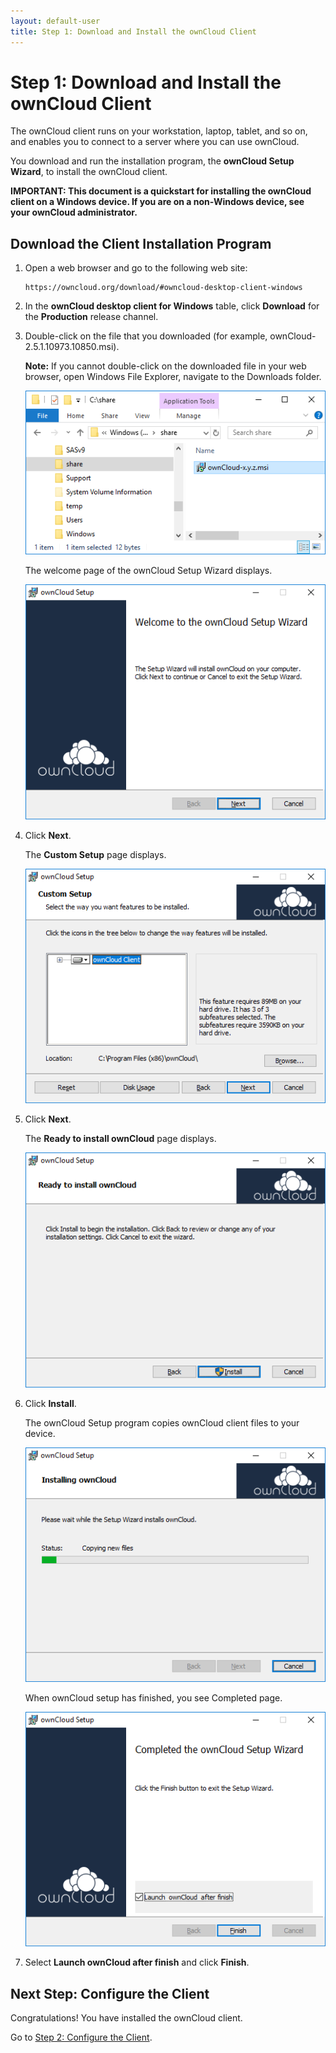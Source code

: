 ```yaml
---
layout: default-user
title: Step 1: Download and Install the ownCloud Client
---
```


# Step 1: Download and Install the ownCloud Client
The ownCloud client runs on your workstation, laptop, tablet, and so on, and enables 
you to connect to a server where you can use ownCloud.

You download and run the installation program, the **ownCloud Setup Wizard**, 
to install the ownCloud client.

**IMPORTANT: This document is a quickstart for installing the ownCloud client 
on a Windows device. If you are on a non-Windows device, see your ownCloud 
administrator.**


## Download the Client Installation Program
1. Open a web browser and go to the following web site:

   ````
   https://owncloud.org/download/#owncloud-desktop-client-windows
   ````
2. In the **ownCloud desktop client for Windows** table, click **Download** 
   for the **Production** release channel.

3. Double-click on the file that you downloaded (for example, ownCloud-2.5.1.10973.10850.msi).

   **Note:** If you cannot double-click on the downloaded file in your web browser, 
   open Windows File Explorer, navigate to the Downloads folder.

   ![File Explorer](./assets/images/install_program.png)

   The welcome page of the ownCloud Setup Wizard displays.

   ![Welcome page](./assets/images/install_1.png)

4. Click **Next**.

   The **Custom Setup** page displays.

   ![Welcome page](./assets/images/install_2.png)
  
5. Click **Next**.

   The **Ready to install ownCloud** page displays.

   ![Ready to install page](./assets/images/install_3.png)

6. Click **Install**.

   The ownCloud Setup program copies ownCloud client files to your device.

   ![Installing ownCloud page](./assets/images/install_4.png)

   When ownCloud setup has finished, you see Completed page.

   ![Installing ownCloud page](./assets/images/install_5.png)

7. Select **Launch ownCloud after finish** and click **Finish**.

## Next Step: Configure the Client
Congratulations! You have installed the ownCloud client.

Go to [Step 2: Configure the Client](./qs_users_install.html).

